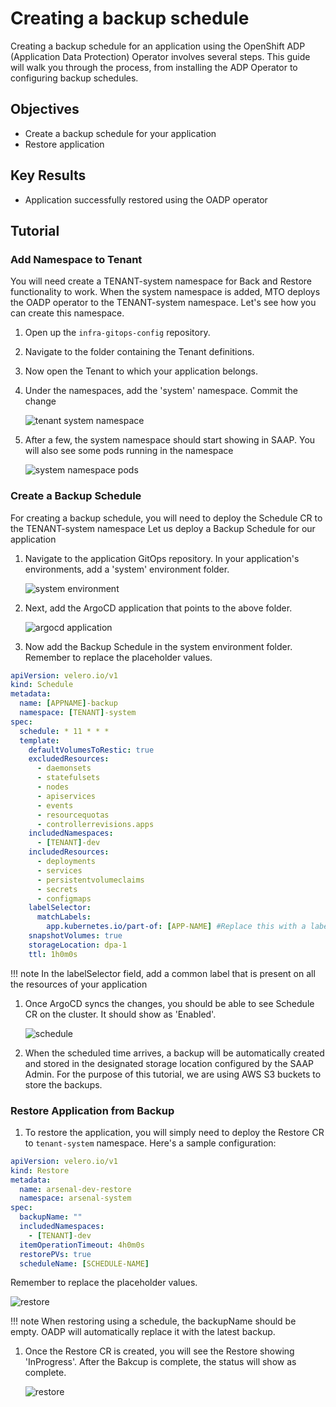 # Creating a backup schedule 
Creating a backup schedule for an application using the OpenShift ADP (Application Data Protection) Operator involves several steps. This guide will walk you through the process, from installing the ADP Operator to configuring backup schedules.

## Objectives

- Create a backup schedule for your application
- Restore application

## Key Results

- Application successfully restored using the OADP operator

## Tutorial

### Add Namespace to Tenant

You will need create a TENANT-system namespace for Back and Restore functionality to work.
When the system namespace is added, MTO deploys the OADP operator to the TENANT-system namespace.
Let's see how you can create this namespace.

1. Open up the `infra-gitops-config` repository.

1. Navigate to the folder containing the Tenant definitions.

1. Now open the Tenant to which your application belongs.

1. Under the namespaces, add the 'system' namespace. Commit the change

   ![tenant system namespace](images/tenant-system.png)

1. After a few, the system namespace should start showing in SAAP. You will also see some pods running in the namespace
   
   ![system namespace pods](images/tenant-system-pods.png)

### Create a Backup Schedule

For creating a backup schedule, you will need to deploy the Schedule CR to the TENANT-system namespace
Let us deploy a Backup Schedule for our application

1. Navigate to the application GitOps repository. In your application's environments, add a 'system' environment folder.
 
   ![system environment](images/system-folder.png)

1. Next, add the ArgoCD application that points to the above folder.

   ![argocd application](images/argocd-app.png)

1. Now add the Backup Schedule in the system environment folder. Remember to replace the placeholder values.

```yaml
apiVersion: velero.io/v1
kind: Schedule
metadata:
  name: [APPNAME]-backup
  namespace: [TENANT]-system
spec:
  schedule: * 11 * * *
  template:
    defaultVolumesToRestic: true
    excludedResources:
      - daemonsets
      - statefulsets
      - nodes
      - apiservices
      - events
      - resourcequotas
      - controllerrevisions.apps
    includedNamespaces:
      - [TENANT]-dev
    includedResources:
      - deployments
      - services
      - persistentvolumeclaims
      - secrets
      - configmaps
    labelSelector:
      matchLabels:
        app.kubernetes.io/part-of: [APP-NAME] #Replace this with a label present on your application
    snapshotVolumes: true
    storageLocation: dpa-1
    ttl: 1h0m0s

```

   !!! note
       In the labelSelector field, add a common label that is present on all the resources of your application

1. Once ArgoCD syncs the changes, you should be able to see Schedule CR on the cluster. It should show as 'Enabled'.

   ![schedule](images/schedule.png)

1. When the scheduled time arrives, a backup will be automatically created and stored in the designated storage location configured by the SAAP Admin. For the purpose of this tutorial, we are using AWS S3 buckets to store the backups. 

### Restore Application from Backup

1. To restore the application, you will simply need to deploy the Restore CR to `tenant-system` namespace.
   Here's a sample configuration:

```yaml
apiVersion: velero.io/v1
kind: Restore
metadata:
  name: arsenal-dev-restore
  namespace: arsenal-system
spec:
  backupName: ""
  includedNamespaces:
    - [TENANT]-dev
  itemOperationTimeout: 4h0m0s
  restorePVs: true
  scheduleName: [SCHEDULE-NAME]
```

   Remember to replace the placeholder values.

   ![restore](images/restore-cr.png)


  !!! note
      When restoring using a schedule, the backupName should be empty. OADP will automatically replace it with the latest backup.

1. Once the Restore CR is created, you will see the Restore showing 'InProgress'. After the Bakcup is complete, the status will show as complete.

   ![restore](images/restore.png)
